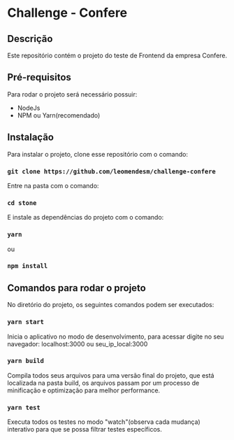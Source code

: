 # Challenge - Confere
## Descrição
Este repositório contém o projeto do teste de Frontend da empresa Confere.
## Pré-requisitos
Para rodar o projeto será necessário possuir:
- NodeJs
- NPM ou Yarn(recomendado)
## Instalação
Para instalar o projeto, clone esse repositório com o comando: 
### `git clone https://github.com/leomendesm/challenge-confere`
Entre na pasta com o comando: 
### `cd stone` 
E instale as dependências do projeto com o comando:
### `yarn`
ou
### `npm install` 
## Comandos para rodar o projeto
No diretório do projeto, os seguintes comandos podem ser executados:
### `yarn start`
Inicia o aplicativo no modo de desenvolvimento, para acessar digite no seu navegador: localhost:3000 ou seu_ip_local:3000
### `yarn build` 
Compila todos seus arquivos para uma versão final do projeto, que está localizada na pasta build, os arquivos passam por um processo de minificação e optimização para melhor performance.
### `yarn test`
Executa todos os testes no modo "watch"(observa cada mudança) interativo para que se possa filtrar testes específicos.
